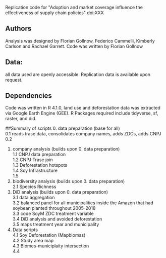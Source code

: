 Replication code for "Adoption and market coverage influence the effectiveness of supply chain policies" doi:XXX


## Authors
Analysis was designed by Florian Gollnow, Federico Cammelli, Kimberly Carlson and Rachael Garrett. Code was written by Florian Gollnow

## Data: 
all data used are openly accessible. Replication data is available upon request.

## Dependencies
Code was written in R 4.1.0, land use and deforestation data was extracted via Google Earth Engine (GEE). R Packages required include tidyverse, sf, raster, and did.

##Summary of scripts
0. data preparation (base for all)  
  0.1 reads trase data, consolidates company names, adds ZDCs, adds CNPJ  
  0.2  
1. company analysis (builds upon 0. data preparation)  
  1.1 CNPJ data preparation  
  1.2 CNPJ Trase join  
  1.3 Deforestation hotspots  
  1.4 Soy Infrastructure  
  1.5   
2. biodiversity analysis (builds upon 0. data preparation)  
  2.1 Species Richness  
3. DiD analysis (builds upon 0. data preparation)  
  3.1 data aggregation   
  3.2 balanced panel for all municipalities inside the Amazon that had soybean planted throughout 2005-2018  
  3.3 code SoyM ZDC treatment variable  
  3.4 DiD analysis and avoided deforestation   
  3.5 maps treatment year and municipality  
4. Data scripts  
  4.1 Soy Deforestation (Mapbiomas)  
  4.2 Study area map  
  4.3 Biomes-municiplaity intersection   
  4.4   



